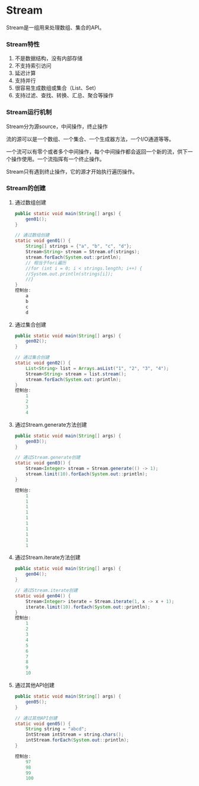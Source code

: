 # Stream

Stream是一组用来处理数组、集合的API。

### Stream特性

1. 不是数据结构，没有内部存储
2. 不支持索引访问
3. 延迟计算
4. 支持并行
5. 很容易生成数组或集合（List、Set）
6. 支持过滤、查找、转换、汇总、聚合等操作

### Stream运行机制

Stream分为源source，中间操作，终止操作

流的源可以是一个数组、一个集合、一个生成器方法，一个I/O通道等等。

一个流可以有零个或者多个中间操作，每个中间操作都会返回一个新的流，供下一个操作使用。一个流指挥有一个终止操作。

Stream只有遇到终止操作，它的源才开始执行遍历操作。

### Stream的创建

1. 通过数组创建

   ```java
   public static void main(String[] args) {
       gen01();
   }
   
   // 通过数组创建
   static void gen01() {
       String[] strings = {"a", "b", "c", "d"};
       Stream<String> stream = Stream.of(strings);
       stream.forEach(System.out::println);
       // 相当于fori遍历
       //for (int i = 0; i < strings.length; i++) {
       //System.out.println(strings[i]);
       //}
   }
   控制台:
       a
       b
       c
       d
   ```

   

2. 通过集合创建

   ```java
   public static void main(String[] args) {
       gen02();
   }
   
   // 通过集合创建
   static void gen02() {
       List<String> list = Arrays.asList("1", "2", "3", "4");
       Stream<String> stream = list.stream();
       stream.forEach(System.out::println);
   }
   控制台:
       1
       2
       3
       4
   ```

   

3. 通过Stream.generate方法创建

   ```java
   public static void main(String[] args) {
       gen03();
   }
   
   // 通过Stream.generate创建
   static void gen03() {
       Stream<Integer> stream = Stream.generate(() -> 1);
       stream.limit(10).forEach(System.out::println);
   }
   
   控制台:
       1
       1
       1
       1
       1
       1
       1
       1
       1
       1
   ```

   

4. 通过Stream.iterate方法创建

   ```java
   public static void main(String[] args) {
       gen04();
   }
   
   // 通过Stream.iterate创建
   static void gen04() {
       Stream<Integer> iterate = Stream.iterate(1, x -> x + 1);
       iterate.limit(10).forEach(System.out::println);
   }
   控制台:
       1
       2
       3
       4
       5
       6
       7
       8
       9
       10
   ```

   

5. 通过其他API创建

   ```java
   public static void main(String[] args) {
       gen05();
   }
   
   // 通过其他API创建
   static void gen05() {
       String string = "abcd";
       IntStream intStream = string.chars();
       intStream.forEach(System.out::println);
   }
   
   控制台:
       97
       98
       99
       100
   ```

   

